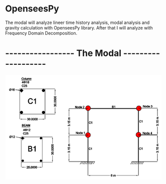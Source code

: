 # OpenseesPy
The modal will analyze lineer time history analysis, modal analysis and gravity calculation with OpenseesPy library. After that I will analyze with Frequency Domain Decomposition.

# ----------------- The Modal -------------------

![alt text](https://github.com/afugur/OpenseesPy/blob/main/model.png)
